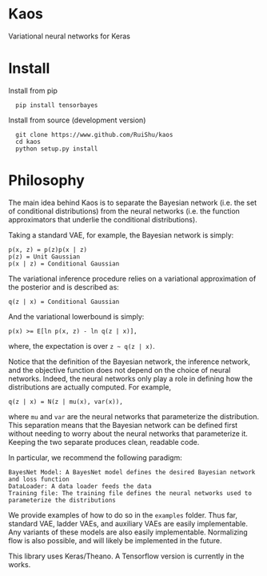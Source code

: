 # Kaos
Variational neural networks for Keras

# Install

Install from pip

      pip install tensorbayes


Install from source (development version)

      git clone https://www.github.com/RuiShu/kaos
      cd kaos
      python setup.py install


# Philosophy
The main idea behind Kaos is to separate the Bayesian network (i.e. the set of
conditional distributions) from the neural networks (i.e. the function
approximators that underlie the conditional distributions).

Taking a standard VAE, for example, the Bayesian network is simply:
```
p(x, z) = p(z)p(x | z)
p(z) = Unit Gaussian
p(x | z) = Conditional Gaussian
```
The variational inference procedure relies on a variational approximation of the posterior and is described as:
```
q(z | x) = Conditional Gaussian
```
And the variational lowerbound is simply:
```
p(x) >= E[ln p(x, z) - ln q(z | x)],
```
where, the expectation is over `z ~ q(z | x)`.

Notice that the definition of the Bayesian network, the inference network, and
the objective function does not depend on the choice of neural networks. Indeed,
the neural networks only play a role in defining how the distributions are
actually computed. For example,
```
q(z | x) = N(z | mu(x), var(x)),
```
where `mu` and `var` are the neural networks that parameterize the distribution.
This separation means that the Bayesian network can be defined first without
needing to worry about the neural networks that parameterize it. Keeping the two
separate produces clean, readable code.

In particular, we recommend the following paradigm:
```
BayesNet Model: A BayesNet model defines the desired Bayesian network and loss function
DataLoader: A data loader feeds the data
Training file: The training file defines the neural networks used to parameterize the distributions
```

We provide examples of how to do so in the `examples` folder. Thus far, standard
VAE, ladder VAEs, and auxiliary VAEs are easily implementable. Any variants of
these models are also easily implementable. Normalizing flow is also possible,
and will likely be implemented in the future.

This library uses Keras/Theano. A Tensorflow version is currently in the works.
